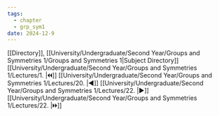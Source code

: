 ```yaml
---
tags:
  - chapter
  - grp_sym1
date: 2024-12-9
---
```

[[Directory]], [[University/Undergraduate/Second Year/Groups and Symmetries 1/Groups and Symmetries 1|Subject Directory]]
[[University/Undergraduate/Second Year/Groups and Symmetries 1/Lectures/1. |🞀🞀]] [[University/Undergraduate/Second Year/Groups and Symmetries 1/Lectures/20. |◀]] [[University/Undergraduate/Second Year/Groups and Symmetries 1/Lectures/22. |▶]] [[University/Undergraduate/Second Year/Groups and Symmetries 1/Lectures/22. |🞂🞂]]
# 
## 
### 